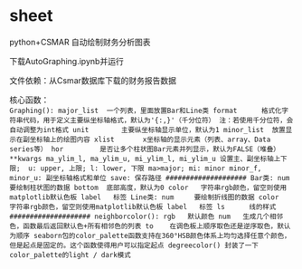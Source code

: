# sheet
python+CSMAR 自动绘制财务分析图表

下载AutoGraphing.ipynb并运行

文件依赖：从Csmar数据库下载的财务报告数据

核心函数：  
`
Graphing():
  major_list  一个列表，里面放置Bar和Line类
  format      格式化字符串代码，用于定义主要纵坐标轴格式，默认为'{:,}'（千分位符）
              注：若使用千分位符，会自动调整为int格式
  unit        主要纵坐标轴显示单位，默认为1
  minor_list  放置显示在副坐标轴上的绘图内容
  xlist       x坐标轴的显示元素（列表、array、Data series等）
  hor         是否让多个柱状图Bar元素并列显示，默认为FALSE（堆叠）
  **kwargs
    ma_ylim_l, ma_ylim_u, mi_ylim_l, mi_ylim_u
      设置主、副坐标轴上下限; 
      u: upper, 上限; l: lower, 下限
      ma>major; mi: minor
    minor_f, minor_u:
      副坐标轴格式和单位
    save:
      保存路径
####################
Bar类:
  num     要绘制柱状图的数据
  bottom  底部高度，默认为0
  color   字符串rgb颜色，留空则使用matplotlib默认色板
  label   标签
Line类:
  num     要绘制折线图的数据
  color   字符串rgb颜色，留空则使用matplotlib默认色板
  label   标签
  ls      线的样式
####################
neighborcolor():
  rgb   默认颜色
  num   生成几个相邻色，函数最后返回默认色+所有相邻色的列表
  to    在调色板上顺序取色还是逆序取色，默认为顺序
  seaborn包的color_palette函数支持在360°HSB颜色体系上均匀选择任意个颜色，但是起点是固定的。这个函数使得用户可以指定起点
degreecolor()
  封装了一下color_palette的light / dark模式
`
